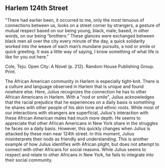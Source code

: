 ## Harlem 124th Street
"There had earlier been, it occurred to me, only the most tenuous of connections between us, looks on a street corner by strangers, a gesture of mutual respect based on our being young, black, male; based, in other words, on our being “brothers.” These glances were exchanged between black men all over the city every minute of the day, a quick solidarity worked into the weave of each man’s mundane pursuits, a nod or smile or quick greeting. It was a little way of saying, I know something of what life is like for you out here."

Cole, Teju. Open City: A Novel (p. 212). Random House Publishing Group. Print.

The African American community in Harlem is especially tight-knit. There is a culture and language observed in Harlem that is unique and found nowhere else. Here, Julius recognizes the connection he has to other African Americans in Harlem. With a "nod or smile", Julius acknowledges that the racial prejudice that he experiences on a daily basis is something he shares with other people of his skin tone and ethnic roots. While most of our interactions with strangers are superficial, Julius's interaction with these African American males had much more depth. He seems to appreciate that other African Americans in New York share in the struggles he faces on a daily basis. However, this quickly changes when Julius is attacked by these men near 124th street. In this moment, Julius misinterprets their nods as friendly and understanding. This is another example of how Julius identifies with African plight, but does not attempt to connect with other Africans for social reasons. While Julius seems to respect and relate to other Africans in New York, he fails to integrate into their social community. 
